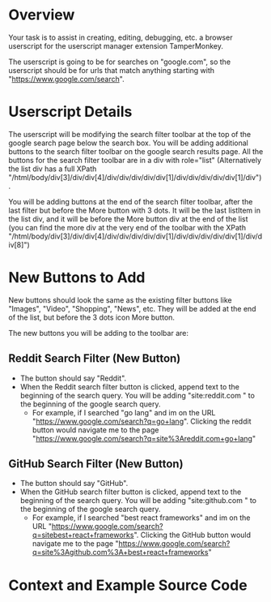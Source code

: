 # Overview

Your task is to assist in creating, editing, debugging, etc. a browser userscript for the userscript manager extension TamperMonkey.

The userscript is going to be for searches on "google.com", so the userscript should be for urls that match anything starting with "<https://www.google.com/search>". 

# Userscript Details

The userscript will be modifying the search filter toolbar at the top of the google search page below the search box.
You will be adding additional buttons to the search filter toolbar on the google search results page. All the buttons for the search filter toolbar are in a div with role="list" (Alternatively the list div has a full XPath "/html/body/div[3]/div/div[4]/div/div/div/div/div[1]/div/div/div/div/div[1]/div").

You will be adding buttons at the end of the search filter toolbar, after the last filter but before the More button with 3 dots. It will be the last listItem in the list div, and it will be before the More button div at the end of the list (you can find the more div at the very end of the toolbar with the XPath "/html/body/div[3]/div/div[4]/div/div/div/div/div[1]/div/div/div/div/div[1]/div/div[8]")

# New Buttons to Add

New buttons should look the same as the existing filter buttons like "Images", "Video", "Shopping", "News", etc.
They will be added at the end of the list, but before the 3 dots icon More button.

The new buttons you will be adding to the toolbar are:

## Reddit Search Filter (New Button)

- The button should say "Reddit".
- When the Reddit search filter button is clicked, append text to the beginning of the search query. You will be adding "site:reddit.com " to the beginning of the google search query.
  - For example, if I searched "go lang" and im on the URL "<https://www.google.com/search?q=go+lang>". Clicking the reddit button would navigate me to the page "<https://www.google.com/search?q=site%3Areddit.com+go+lang>"

## GitHub Search Filter (New Button)

- The button should say "GitHub".
- When the GitHub search filter button is clicked, append text to the beginning of the search query. You will be adding "site:github.com " to the beginning of the google search query.
  - For example, if I searched "best react frameworks" and im on the URL "<https://www.google.com/search?q=sitebest+react+frameworks>". Clicking the GitHub button would navigate me to the page "<https://www.google.com/search?q=site%3Agithub.com%3A+best+react+frameworks>"

# Context and Example Source Code

